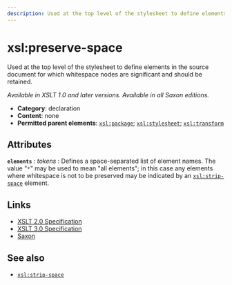```yaml
---
description: Used at the top level of the stylesheet to define elements in the source document for which whitespace nodes are significant and should be retained
---
```


# xsl:preserve-space

Used at the top level of the stylesheet to define elements in the source document for which whitespace nodes are significant and should be retained.

_Available in XSLT 1.0 and later versions. Available in all Saxon editions._

- **Category**: declaration
- **Content**: none
- **Permitted parent elements**: [`xsl:package`](xsl-package.md); [`xsl:stylesheet`](xsl-stylesheet.md); [`xsl:transform`](xsl-transform.md)

## Attributes

**`elements`**
: _tokens_
: Defines a space-separated list of element names. The value "`*`" may be used to mean "all elements"; in this case any elements where whitespace is not to be preserved may be indicated by an [`xsl:strip-space`](xsl-strip-space.md) element.

## Links

- [XSLT 2.0 Specification](http://www.w3.org/TR/xslt20/#element-preserve-space)
- [XSLT 3.0 Specification](http://www.w3.org/TR/xslt-30/#element-preserve-space)
- [Saxon](http://saxonica.com/documentation/index.html#!xsl-elements/preserve-space)

## See also

- [`xsl:strip-space`](xsl-strip-space.md)
